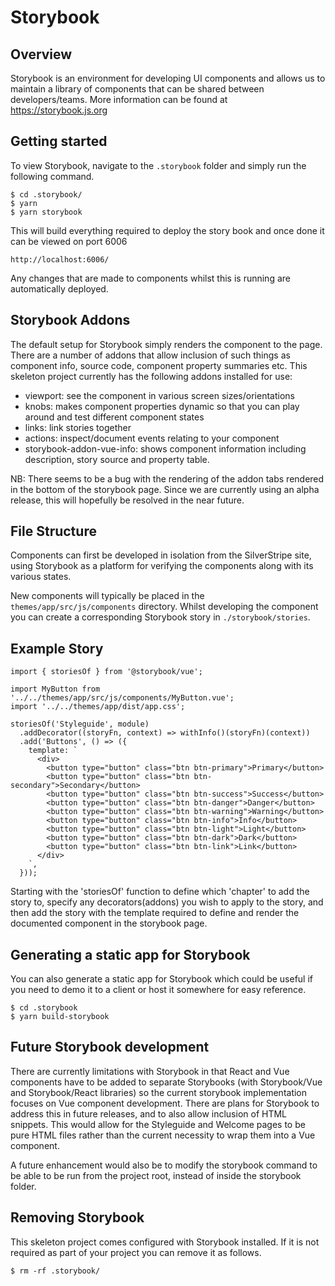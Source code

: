 # Storybook

## Overview

Storybook is an environment for developing UI components and allows us to maintain a library of components that can be shared between developers/teams.
More information can be found at <https://storybook.js.org>

## Getting started

To view Storybook, navigate to the `.storybook` folder and simply run the following command.

```
$ cd .storybook/
$ yarn
$ yarn storybook
```

This will build everything required to deploy the story book and once done it can be viewed on port 6006

```
http://localhost:6006/
```

Any changes that are made to components whilst this is running are automatically deployed.

## Storybook Addons

The default setup for Storybook simply renders the component to the page. There are a number of addons that allow inclusion
of such things as component info, source code, component property summaries etc.
This skeleton project currently has the following addons installed for use:
- viewport: see the component in various screen sizes/orientations
- knobs: makes component properties dynamic so that you can play around and test different component states
- links: link stories together
- actions: inspect/document events relating to your component
- storybook-addon-vue-info: shows component information including description, story source and property table.

NB: There seems to be a bug with the rendering of the addon tabs rendered in the bottom of the storybook page. Since we
are currently using an alpha release, this will hopefully be resolved in the near future.

## File Structure

Components can first be developed in isolation from the SilverStripe site, using Storybook as a platform for verifying the components along with its various states.

New components will typically be placed in the `themes/app/src/js/components` directory. Whilst developing the component you can create a corresponding Storybook story in `./storybook/stories`.

## Example Story

```
import { storiesOf } from '@storybook/vue';

import MyButton from '../../themes/app/src/js/components/MyButton.vue';
import '../../themes/app/dist/app.css';

storiesOf('Styleguide', module)
  .addDecorator((storyFn, context) => withInfo()(storyFn)(context))
  .add('Buttons', () => ({
    template: `
      <div>
        <button type="button" class="btn btn-primary">Primary</button>
        <button type="button" class="btn btn-secondary">Secondary</button>
        <button type="button" class="btn btn-success">Success</button>
        <button type="button" class="btn btn-danger">Danger</button>
        <button type="button" class="btn btn-warning">Warning</button>
        <button type="button" class="btn btn-info">Info</button>
        <button type="button" class="btn btn-light">Light</button>
        <button type="button" class="btn btn-dark">Dark</button>
        <button type="button" class="btn btn-link">Link</button>
      </div>
    `,
  }));
```

Starting with the 'storiesOf' function to define which 'chapter' to add the story to, specify any decorators(addons) you
wish to apply to the story, and then add the story with the template required to define and render the documented
component in the storybook page.

## Generating a static app for Storybook

You can also generate a static app for Storybook which could be useful if you need to demo it to a client or host it somewhere for
easy reference.

```
$ cd .storybook
$ yarn build-storybook
```

## Future Storybook development

There are currently limitations with Storybook in that React and Vue components have to be added to separate Storybooks
(with Storybook/Vue and Storybook/React libraries) so the current storybook implementation focuses on Vue
component development. There are plans for Storybook to address this in future releases, and to also allow inclusion of HTML snippets.
This would allow for the Styleguide and Welcome pages to be pure HTML files rather than the current necessity to wrap
them into a Vue component.

A future enhancement would also be to modify the storybook command to be able to be run from the project root, instead of inside the
storybook folder.

## Removing Storybook

This skeleton project comes configured with Storybook installed. If it is not required as part of your project you can remove
it as follows.

```
$ rm -rf .storybook/
```

